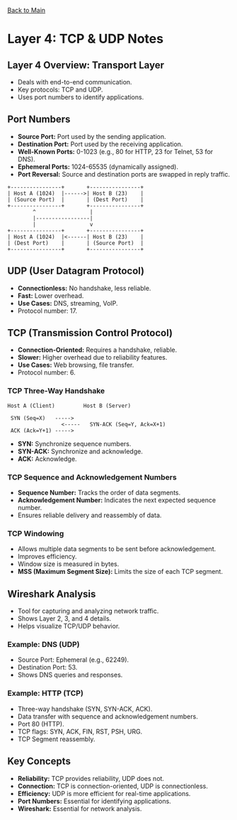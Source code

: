 <a name="top"></a>
[Back to Main](https://github.com/caxylive/Net_Projects/tree/main/notes)

# Layer 4: TCP & UDP Notes

## Layer 4 Overview: Transport Layer

* Deals with end-to-end communication.
* Key protocols: TCP and UDP.
* Uses port numbers to identify applications.

## Port Numbers

* **Source Port:** Port used by the sending application.
* **Destination Port:** Port used by the receiving application.
* **Well-Known Ports:** 0-1023 (e.g., 80 for HTTP, 23 for Telnet, 53 for DNS).
* **Ephemeral Ports:** 1024-65535 (dynamically assigned).
* **Port Reversal:** Source and destination ports are swapped in reply traffic.

```
+----------------+       +----------------+
| Host A (1024)  |------>| Host B (23)    |
| (Source Port)  |       | (Dest Port)    |
+----------------+       +----------------+
        ^                 |
        |-----------------|
        |                 v
+----------------+       +----------------+
| Host A (1024)  |<------| Host B (23)    |
| (Dest Port)    |       | (Source Port)  |
+----------------+       +----------------+
```

## UDP (User Datagram Protocol)

* **Connectionless:** No handshake, less reliable.
* **Fast:** Lower overhead.
* **Use Cases:** DNS, streaming, VoIP.
* Protocol number: 17.

## TCP (Transmission Control Protocol)

* **Connection-Oriented:** Requires a handshake, reliable.
* **Slower:** Higher overhead due to reliability features.
* **Use Cases:** Web browsing, file transfer.
* Protocol number: 6.

### TCP Three-Way Handshake

```
Host A (Client)         Host B (Server)

 SYN (Seq=X)   ----->
                 <-----   SYN-ACK (Seq=Y, Ack=X+1)
 ACK (Ack=Y+1) ----->
```

* **SYN:** Synchronize sequence numbers.
* **SYN-ACK:** Synchronize and acknowledge.
* **ACK:** Acknowledge.

### TCP Sequence and Acknowledgement Numbers

* **Sequence Number:** Tracks the order of data segments.
* **Acknowledgement Number:** Indicates the next expected sequence number.
* Ensures reliable delivery and reassembly of data.

### TCP Windowing

* Allows multiple data segments to be sent before acknowledgement.
* Improves efficiency.
* Window size is measured in bytes.
* **MSS (Maximum Segment Size):** Limits the size of each TCP segment.

## Wireshark Analysis

* Tool for capturing and analyzing network traffic.
* Shows Layer 2, 3, and 4 details.
* Helps visualize TCP/UDP behavior.

### Example: DNS (UDP)

* Source Port: Ephemeral (e.g., 62249).
* Destination Port: 53.
* Shows DNS queries and responses.

### Example: HTTP (TCP)

* Three-way handshake (SYN, SYN-ACK, ACK).
* Data transfer with sequence and acknowledgement numbers.
* Port 80 (HTTP).
* TCP flags: SYN, ACK, FIN, RST, PSH, URG.
* TCP Segment reassembly.

## Key Concepts

* **Reliability:** TCP provides reliability, UDP does not.
* **Connection:** TCP is connection-oriented, UDP is connectionless.
* **Efficiency:** UDP is more efficient for real-time applications.
* **Port Numbers:** Essential for identifying applications.
* **Wireshark:** Essential for network analysis.
